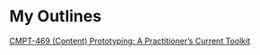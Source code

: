 # My Outlines

[CMPT-469 (Content) Prototyping: A Practitioner’s Current Toolkit](My%20Outlines%20674a69ac3fdf44c8a6362d462efb14f5/CMPT-469%20(Content)%20Prototyping%20A%20Practitioner%E2%80%99s%20Cu%200b018420fd14498db4c025cfdee703b2.md)